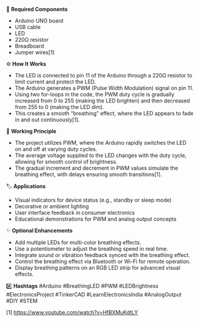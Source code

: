 🧰 **Required Components**
- Arduino UNO board
- USB cable
- LED
- 220Ω resistor
- Breadboard
- Jumper wires[1]

⚙️ **How It Works**
- The LED is connected to pin 11 of the Arduino through a 220Ω resistor to limit current and protect the LED.
- The Arduino generates a PWM (Pulse Width Modulation) signal on pin 11.
- Using two for-loops in the code, the PWM duty cycle is gradually increased from 0 to 255 (making the LED brighten) and then decreased from 255 to 0 (making the LED dim).
- This creates a smooth “breathing” effect, where the LED appears to fade in and out continuously[1].

🔬 **Working Principle**
- The project utilizes PWM, where the Arduino rapidly switches the LED on and off at varying duty cycles.
- The average voltage supplied to the LED changes with the duty cycle, allowing for smooth control of brightness.
- The gradual increment and decrement in PWM values simulate the breathing effect, with delays ensuring smooth transitions[1].

🏷️ **Applications**
- Visual indicators for device status (e.g., standby or sleep mode)
- Decorative or ambient lighting
- User interface feedback in consumer electronics
- Educational demonstrations for PWM and analog output concepts

✨ **Optional Enhancements**
- Add multiple LEDs for multi-color breathing effects.
- Use a potentiometer to adjust the breathing speed in real time.
- Integrate sound or vibration feedback synced with the breathing effect.
- Control the breathing effect via Bluetooth or Wi-Fi for remote operation.
- Display breathing patterns on an RGB LED strip for advanced visual effects.

#️⃣ **Hashtags**
#Arduino #BreathingLED #PWM #LEDBrightness #ElectronicsProject #TinkerCAD #LearnElectronicsIndia #AnalogOutput #DIY #STEM

[1] https://www.youtube.com/watch?v=HfBXMuKdtLY
